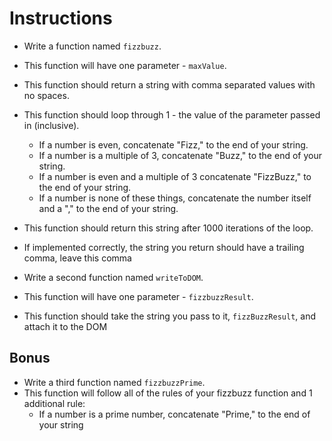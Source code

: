 # Instructions

- Write a function named `fizzbuzz`.
- This function will have one parameter - `maxValue`.
- This function should return a string with comma separated values with no spaces.
- This function should loop through 1 - the value of the parameter passed in (inclusive).
  - If a number is even, concatenate "Fizz," to the end of your string.
  - If a number is a multiple of 3, concatenate "Buzz," to the end of your string.
  - If a number is even and a multiple of 3 concatenate "FizzBuzz," to the end of your string.
  - If a number is none of these things, concatenate the number itself and a "," to the end of your string.
- This function should return this string after 1000 iterations of the loop.
- If implemented correctly, the string you return should have a trailing comma, leave this comma

- Write a second function named `writeToDOM`.
- This function will have one parameter - `fizzbuzzResult`.
- This function should take the string you pass to it, `fizzBuzzResult`, and attach it to the DOM

## Bonus

- Write a third function named `fizzbuzzPrime`.
- This function will follow all of the rules of your fizzbuzz function and 1 additional rule:
  - If a number is a prime number, concatenate "Prime," to the end of your string
